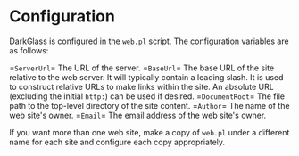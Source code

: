 # Configuration

DarkGlass is configured in the `web.pl` script. The configuration variables are as follows:

=`ServerUrl`=
    The URL of the server.
=`BaseUrl`=
    The base URL of the site relative to the web server. It will typically contain a leading slash. It is used to construct relative URLs to make links within the site. An absolute URL (excluding the initial `http:`) can be used if desired.
=`DocumentRoot`=
    The file path to the top-level directory of the site content.
=`Author`=
    The name of the web site's owner.
=`Email`=
    The email address of the web site's owner.

If you want more than one web site, make a copy of `web.pl` under a different name for each site and configure each copy appropriately.